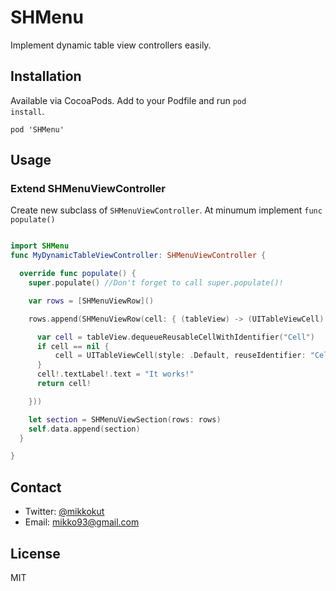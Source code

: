 # SHMenu
Implement dynamic table view controllers easily.


## Installation
Available via CocoaPods. Add to your Podfile and run <code>pod install</code>.
```
pod 'SHMenu'
```

## Usage

### Extend SHMenuViewController
Create new subclass of <code>SHMenuViewController</code>. At minumum implement <code>func populate()</code>

```swift

import SHMenu
func MyDynamicTableViewController: SHMenuViewController {

  override func populate() {
    super.populate() //Don't forget to call super.populate()!

    var rows = [SHMenuViewRow]()

    rows.append(SHMenuViewRow(cell: { (tableView) -> (UITableViewCell) in

      var cell = tableView.dequeueReusableCellWithIdentifier("Cell")
      if cell == nil {
          cell = UITableViewCell(style: .Default, reuseIdentifier: "Cell")
      }
      cell!.textLabel!.text = "It works!"
      return cell!

    }))

    let section = SHMenuViewSection(rows: rows)
    self.data.append(section)
  }

}

```


## Contact
- Twitter: [@mikkokut](https://twitter.com/mikkokut)
- Email: [mikko93@gmail.com](mailto:mikko93@gmail.com)

## License
MIT
